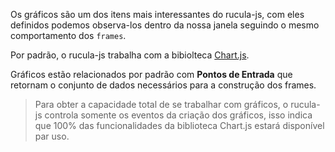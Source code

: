 Os gráficos são um dos itens mais interessantes do rucula-js, com eles definidos podemos observa-los dentro da nossa janela seguindo o mesmo comportamento dos `frames`.

Por padrão, o rucula-js trabalha com a bibiolteca [Chart.js](https://www.chartjs.org/docs/latest/).


Gráficos estão relacionados por padrão com **Pontos de Entrada** que retornam o conjunto de dados necessários para a construção dos frames.

> Para obter a capacidade total de se trabalhar com gráficos, o rucula-js controla somente os eventos da criação dos gráficos, isso indica que 100% das funcionalidades da biblioteca Chart.js estará disponível par uso.
 
